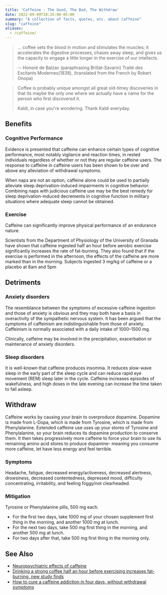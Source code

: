 ```yaml
---
title: 'Caffeine - The Good, The Bad, The Withdraw'
date: 2022-09-09T18:35:00-05:00
summary: "A collection of facts, quotes, etc. about caffeine"
slug: "caffeine"
aliases:
  - /caffeine/
---
```


> ... coffee sets the blood in motion and stimulates the muscles; it accelerates the digestive processes, chases away sleep, and gives us the capacity to engage a little longer in the exercise of our intellects.
> 
> -- Honoré de Balzac (paraphrasing Brillat-Savarin) Traité des Excitants Modernes(1838), (translated from the French by Robert Onopa)


> Coffee is probably unique amongst all great old-timey discoveries in that its maybe the only one where we actually have a name for the person who first discovered it.
> 
> Kaldi, in case you're wondering. Thank Kaldi everyday.

## Benefits

### Cognitive Performance

Evidence is presented that caffeine can enhance certain types of cognitive performance, most notably vigilance and reaction times, in rested individuals regardless of whether or not they are regular caffeine users. The response to caffeine in caffeine users has been shown to be over and above any alleviation of withdrawal symptoms.

When naps are not an option, caffeine alone could be used to partially alleviate sleep deprivation-induced impairments in cognitive behavior. Combining naps with judicious caffeine use may be the best remedy for sleep deprivation-induced decrements in cognitive function in military situations where adequate sleep cannot be obtained.

### Exercise

Caffeine can significantly improve physical performance of an endurance nature.

Scientists from the Department of Physiology of the University of Granada have shown that caffeine ingested half an hour before aerobic exercise significantly increases the rate of fat-burning. They also found that if the exercise is performed in the afternoon, the effects of the caffeine are more marked than in the morning. Subjects ingested 3 mg/kg of caffeine or a placebo at 8am and 5pm 

## Detriments

### Anxiety disorders

The resemblance between the symptoms of excessive caffeine ingestion and those of anxiety is obvious and they may both have a basis in overactivity of the sympathetic nervous system. It has been argued that the symptoms of caffeinism are indistinguishable from those of anxiety. Caffeinism is normally associated with a daily intake of 1000–1500 mg.

Clinically, caffeine may be involved in the precipitation, exacerbation or maintenance of anxiety disorders.

### Sleep disorders

It is well-known that caffeine produces insomnia. It reduces slow-wave sleep in the early part of the sleep cycle and can reduce rapid eye movement (REM) sleep later in the cycle. Caffeine increases episodes of wakefulness, and high doses in the late evening can increase the time taken to fall asleep.

## Withdraw

Caffeine works by causing your brain to overproduce dopamine. Dopamine is made from L-Dopa, which is made from Tyrosine, which is made from Phenylalanine. Extended caffeine use uses up your stores of Tyrosine and Phenylalanine, so your brain reduces its dopamine production to conserve them. It then takes progressively more caffeine to force your brain to use its remaining amino acid stores to produce dopamine- meaning you consume more caffeine, let have less energy and feel terrible.  

### Symptoms

Headache, fatigue, decreased energy/activeness, decreased alertness, drowsiness, decreased contentedness, depressed mood, difficulty concentrating, irritability, and feeling foggy/not clearheaded.

### Mitigation

Tyrosine or Phenylalanine pills, 500 mg each.

* For the first two days, take 1000 mg of your chosen supplement first thing in the morning, and another 1000 mg at lunch.
* For the next two days, take 500 mg first thing in the morning, and another 500 mg at lunch.  
* For two days after that, take 500 mg first thing in the morning only.

## See Also

* [Neuropsychiatric effects of caffeine](https://www.cambridge.org/core/journals/advances-in-psychiatric-treatment/article/neuropsychiatric-effects-of-caffeine/7C884B2106D772F02DA114C1B75D4EBF)
* [Drinking a strong coffee half an hour before exercising increases fat-burning, new study finds](https://canal.ugr.es/uncategorized/drinking-a-strong-coffee-half-an-hour-before-exercising-increases-fat-burning-new-study-finds/)
* [How to cure a caffeine addiction in four days, without withdrawal symptoms](https://johnfawkes.com/how-to-cure-a-caffeine-addiction-in-four-days-without-withdrawal-symptoms/)